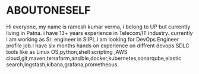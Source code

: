 # ABOUTONESELF
Hi everyone, my name is ramesh kumar verma, i belong to UP but currently living in Patna. i have 13+ years experience in Telecom/IT industry.
currently i am working as Sr. engineer in SIIPL.i am looking for DevOps Engineer profile job.I have six months hands on experience on diffrent devops SDLC tools like as
Linux OS,python,shell scripting ,AWS cloud,git,maven,terraform,ansible,docker,kubernetes,sonarqube,elastic search,logstash,kibana,grafana,prometheous.
